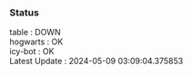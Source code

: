 ### Status


table : DOWN  
hogwarts : OK  
icy-bot : OK  
Latest Update : 2024-05-09 03:09:04.375853
